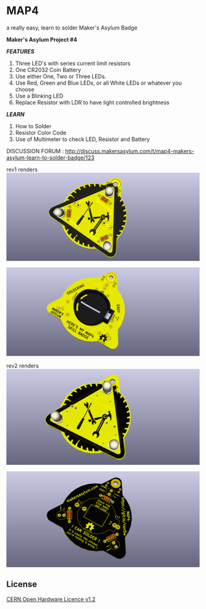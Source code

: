 # MAP4
a really easy, learn to solder Maker's Asylum Badge

**Maker's Asylum Project #4**


***FEATURES***

1. Three LED's with series current limit resistors
2. One CR2032 Coin Battery
3. Use either One, Two or Three LEDs.
4. Use Red, Green and Blue LEDs, or all White LEDs or whatever you choose
5. Use a Blinking LED
6. Replace Resistor with LDR to have light controlled brightness

***LEARN***

1. How to Solder
2. Resistor Color Code
3. Use of Multimeter to check LED, Resistor and Battery

DISCUSSION FORUM : http://discuss.makersasylum.com/t/map4-makers-asylum-learn-to-solder-badge/123

rev1 renders
![MAP4](https://github.com/MakersAsylumIndia/MAP4/blob/master/kicad/images/map4_01.png)

![MAP4](https://github.com/MakersAsylumIndia/MAP4/blob/master/kicad/images/map4_02.png)

rev2 renders
![MAP4 rev2](https://github.com/MakersAsylumIndia/MAP4/blob/master/kicad/images/map4_03.png)

![MAP4 rev2](https://github.com/MakersAsylumIndia/MAP4/blob/master/kicad/images/map4_04.png)


License
-------
[CERN Open Hardware Licence v1.2 ]

[CERN Open Hardware Licence v1.2 ]:http://www.ohwr.org/attachments/2388/cern_ohl_v_1_2.txt
